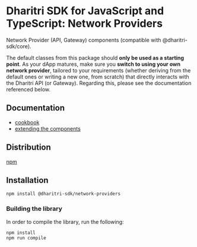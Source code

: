 # Dharitri SDK for JavaScript and TypeScript: Network Providers

Network Provider (API, Gateway) components (compatible with @dharitri-sdk/core).

The default classes from this package should **only be used as a starting point**. As your dApp matures, make sure you **switch to using your own network provider**, tailored to your requirements (whether deriving from the default ones or writing a new one, from scratch) that directly interacts with the Dharitri API (or Gateway). Regarding this, please see the documentation referenced below.

## Documentation

 - [cookbook](https://docs.dharitri.com/sdk-and-tools/sdk-js/sdk-js-cookbook-versions)
 - [extending the components](https://docs.dharitri.com/sdk-and-tools/sdk-js/extending-sdk-js)

## Distribution

[npm](https://www.npmjs.com/package/@dharitri-sdk/network-providers)

## Installation

```
npm install @dharitri-sdk/network-providers
```

### Building the library

In order to compile the library, run the following:

```
npm install
npm run compile
```

